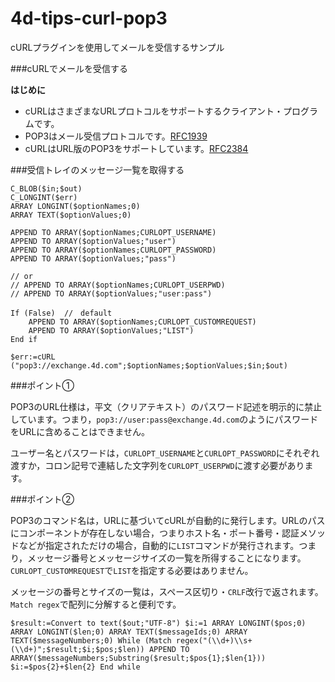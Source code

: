 # 4d-tips-curl-pop3
cURLプラグインを使用してメールを受信するサンプル

###cURLでメールを受信する

**はじめに**

* cURLはさまざまなURLプロトコルをサポートするクライアント・プログラムです。
* POP3はメール受信プロトコルです。[RFC1939](https://www.ietf.org/rfc/rfc1939.txt)
* cURLはURL版のPOP3をサポートしています。[RFC2384](https://www.ietf.org/rfc/rfc2384.txt)

###受信トレイのメッセージ一覧を取得する

```
C_BLOB($in;$out)
C_LONGINT($err)
ARRAY LONGINT($optionNames;0)
ARRAY TEXT($optionValues;0)

APPEND TO ARRAY($optionNames;CURLOPT_USERNAME)
APPEND TO ARRAY($optionValues;"user")
APPEND TO ARRAY($optionNames;CURLOPT_PASSWORD)
APPEND TO ARRAY($optionValues;"pass")

// or
// APPEND TO ARRAY($optionNames;CURLOPT_USERPWD)
// APPEND TO ARRAY($optionValues;"user:pass")

If (False)  //　default
	APPEND TO ARRAY($optionNames;CURLOPT_CUSTOMREQUEST)
	APPEND TO ARRAY($optionValues;"LIST")
End if 

$err:=cURL ("pop3://exchange.4d.com";$optionNames;$optionValues;$in;$out)
```

###ポイント①

POP3のURL仕様は，平文（クリアテキスト）のパスワード記述を明示的に禁止しています。つまり，``pop3://user:pass@exchange.4d.com``のようにパスワードをURLに含めることはできません。

ユーザー名とパスワードは，``CURLOPT_USERNAME``と``CURLOPT_PASSWORD``にそれぞれ渡すか，コロン記号で連結した文字列を``CURLOPT_USERPWD``に渡す必要があります。

###ポイント②

POP3のコマンド名は，URLに基づいてcURLが自動的に発行します。URLのパスにコンポーネントが存在しない場合，つまりホスト名・ポート番号・認証メソッドなどが指定されただけの場合，自動的に``LIST``コマンドが発行されます。つまり，メッセージ番号とメッセージサイズの一覧を所得することになります。``CURLOPT_CUSTOMREQUEST``で``LIST``を指定する必要はありません。

メッセージの番号とサイズの一覧は，スペース区切り・``CRLF``改行で返されます。``Match regex``で配列に分解すると便利です。

``
$result:=Convert to text($out;"UTF-8")
$i:=1
ARRAY LONGINT($pos;0)
ARRAY LONGINT($len;0)
ARRAY TEXT($messageIds;0)
ARRAY TEXT($messageNumbers;0)
While (Match regex("(\\d+)\\s+(\\d+)";$result;$i;$pos;$len))
  APPEND TO ARRAY($messageNumbers;Substring($result;$pos{1};$len{1}))
  $i:=$pos{2}+$len{2}
End while 
``
